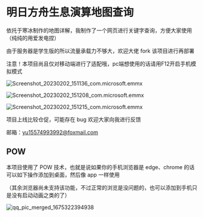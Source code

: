 # 明日方舟生息演算地图查询

依托于寒冰制作的地图详解，我制作了一个网页进行关键字查询，方便大家使用（纯纯的用爱发电捏）

由于服务器是学生版的所以流量承载力不够大，欢迎大佬 fork 该项目进行再部署

注意！本项目尚且仅对移动端进行了适配哦，pc端想使用的话请用F12开启手机模拟模式

![Screenshot_20230202_151136_com.microsoft.emmx](https://gcore.jsdelivr.net/gh/XiaMingYu77/My-Markdown-Picture/img/202302021514447.jpg)

![Screenshot_20230202_151208_com.microsoft.emmx](https://gcore.jsdelivr.net/gh/XiaMingYu77/My-Markdown-Picture/img/202302021514144.jpg)

![Screenshot_20230202_151215_com.microsoft.emmx](https://gcore.jsdelivr.net/gh/XiaMingYu77/My-Markdown-Picture/img/202302021514123.jpg)

项目上线比较仓促，可能存在 bug 欢迎大家向我进行反馈

邮箱：yu15574993992@foxmail.com



## POW

本项目使用了 POW 技术，也就是说如果你的手机浏览器是 edge、chrome 的话可以如下操作添加到桌面，然后像 app 一样使用

（其余浏览器尚未支持该功能，不过正常的浏览是没问题的，也可以添加到手机只是没有启动动画之类的了）

![qq_pic_merged_1675322394938](https://gcore.jsdelivr.net/gh/XiaMingYu77/My-Markdown-Picture/img/202302021520817.jpg)
